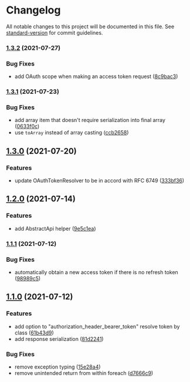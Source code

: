 # Changelog

All notable changes to this project will be documented in this file. See [standard-version](https://github.com/conventional-changelog/standard-version) for commit guidelines.

### [1.3.2](https://github.com/jetimob/http-php-laravel/compare/v1.3.1...v1.3.2) (2021-07-27)


### Bug Fixes

* add OAuth scope when making an access token request ([8c9bac3](https://github.com/jetimob/http-php-laravel/commit/8c9bac3ee1c4b1ecf93c5a55d3fa21fbc0f22490))

### [1.3.1](https://github.com/jetimob/http-php-laravel/compare/v1.3.0...v1.3.1) (2021-07-23)


### Bug Fixes

* add array item that doesn't require serialization into final array ([0633f0c](https://github.com/jetimob/http-php-laravel/commit/0633f0ce4f87025eb9976ebb22a53a27a022b2cd))
* use `toArray` instead of array casting ([ccb2658](https://github.com/jetimob/http-php-laravel/commit/ccb2658c4cd3bdfbdef6bb500fc4910628774899))

## [1.3.0](https://github.com/jetimob/http-php-laravel/compare/v1.2.0...v1.3.0) (2021-07-20)


### Features

* update OAuthTokenResolver to be in accord with RFC 6749 ([333bf36](https://github.com/jetimob/http-php-laravel/commit/333bf36dc44f6e4c5c364e0a40b38f765b8d2157))

## [1.2.0](https://github.com/jetimob/http-php-laravel/compare/v1.1.1...v1.2.0) (2021-07-14)


### Features

* add AbstractApi helper ([9e5c1ea](https://github.com/jetimob/http-php-laravel/commit/9e5c1eacac86722345e510a962d2f7678f71af97))

### [1.1.1](https://github.com/jetimob/http-php-laravel/compare/v1.1.0...v1.1.1) (2021-07-12)


### Bug Fixes

* automatically obtain a new access token if there is no refresh token ([98989c5](https://github.com/jetimob/http-php-laravel/commit/98989c56ff13b6c6b86a2d3e65c9aa563931040b))

## [1.1.0](https://github.com/jetimob/http-php-laravel/compare/v0.2.0...v1.1.0) (2021-07-12)


### Features

* add option to "authorization_header_bearer_token" resolve token by class ([61b43d9](https://github.com/jetimob/http-php-laravel/commit/61b43d9ab600e851efc8e48743f48e6cd995eb94))
* add response serialization ([81d2241](https://github.com/jetimob/http-php-laravel/commit/81d2241fa3cb765e488387b41a22314b8d093a42))


### Bug Fixes

* remove exception typing ([15e28a4](https://github.com/jetimob/http-php-laravel/commit/15e28a4cfc3795484866ef8e132647b44f100c29))
* remove unintended return from within foreach ([d7666c9](https://github.com/jetimob/http-php-laravel/commit/d7666c9df6f767c482c463bff76e3770c7637dbf))
